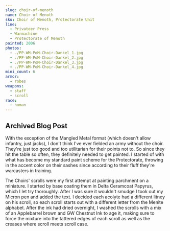 ```yaml
---
slug: choir-of-menoth
name: Choir of Menoth
sku: Choir of Menoth, Protectorate Unit
line:
  - Privateer Press
  - Warmachine
  - Protectorate of Menoth
painted: 2006
photos:
  - ./PP-WM-PoM-Choir-Dankel_1.jpg
  - ./PP-WM-PoM-Choir-Dankel_2.jpg
  - ./PP-WM-PoM-Choir-Dankel_3.jpg
  - ./PP-WM-PoM-Choir-Dankel_4.jpg
mini_count: 6
armor:
  - robes
weapons:
  - staff
  - scroll
race:
  - human
---
```


## Archived Blog Post

With the exception of the Mangled Metal format (which doesn't allow infantry, just jacks), I don't think I've ever fielded an army without the choir. They're just too good and too utilitarian for their points not to. So since they hit the table so often, they definitely needed to get painted. I started of with what has become my standard paint scheme for the Protectorate, throwing in the accent color on their sashes since according to their fluff they're warcasters in training.

The Choirs' scrolls were my first attempt at painting parchment on a miniature. I started by base coating them in Delta Ceramcoat Papyrus, which I let try thoroughly. After I was sure it wouldn't smudge I took out my Micron pen and added the text. I decided each acolyte had a different litney on his scroll, so each scroll starts out with a different letter from the Menite alphabet. After the ink had dried overnight, I washed the scrolls with a mix of an Applebarrel brown and GW Chestnut Ink to age it, making sure to force the mixture into the tattered edges of each scroll as well as the creases where scroll meets scroll case.
